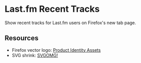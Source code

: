 # Last.fm Recent Tracks

Show recent tracks for Last.fm users on Firefox's new tab page.

## Resources

* Firefox vector logo: [Product Identity Assets](https://design.firefox.com/photon/visuals/product-identity-assets.html)
* SVG shrink: [SVGOMG!](https://jakearchibald.github.io/svgomg/)